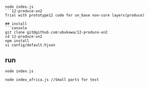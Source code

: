 #  

```console
node index.js 
```12-produce-un2
Trial with prototype12 code for un_base non-core layers(produce)

## install
```console
git clone git@github.com:ubukawa/12-produce-un2
cd 12-produce-un2
npm install
vi config/default.hjson
```

## run
```console
node index.js
```  

```console
node index_africa.js //Small parts for test
```
